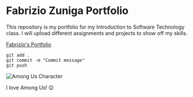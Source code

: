 # Fabrizio Zuniga Portfolio

This repository is my portfolio for my Introduction to Software Technology class. I will upload different assignments and projects to show off my skills.

[Fabrizio's Portfolio](https://github.com/nascarcomputer/ist-portfolio-fabrizio) 

```
git add .
git commit -m "Commit message"
git push
```

![Among Us Character](https://wiki.gbl.gg/images/d/d1/Among-Us-Red-Crewmate.png)

I love Among Us! :wink:
